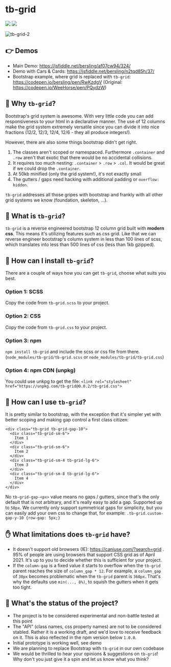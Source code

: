 # tb-grid

[![][license img]][license]
[![][npm version]][npmversion]

![tb-grid-2](https://user-images.githubusercontent.com/10352805/116756778-fc0d6d80-aa0c-11eb-840a-0bbb3a92ca9c.gif)

## 👉 Demos
- Main Demo: https://jsfiddle.net/bersling/af07cw94/324/
- Demo with Cars & Cards: https://jsfiddle.net/bersling/n2tqd85h/37/
- Bootstrap example, where grid is replaced with `tb-grid`: https://codepen.io/bersling/pen/RwKzdgV (Original: https://codepen.io/WeeHorse/pen/PQydzW)

## 🤔 Why `tb-grid`?

Bootstrap's grid system is awesome. With very little code you can add responsiveness to your html in a declarative manner. The use of 12 columns make the grid system extremely versatile since you can divide it into nice fractions (12/2, 12/3, 12/4, 12/6 - they all produce integers!).

However, there are also some things bootstrap didn't get right.

1. The classes aren't scoped or namespaced. Furthermore `.container` and `.row` aren't that exotic that there would be no accidental collisions.
2. It requires too much nesting: `.container` > `.row` > `.col`. It would be great if we could drop the `.container`.
3. At 50kb minified (only the grid system!), it's not exactly small
4. The gutters / gaps need hacking with additional padding or `overflow: hidden`.

`tb-grid` addresses all those gripes with bootstrap and frankly with all other grid systems we know (foundation, skeleton, ...).

## 🤯 What is `tb-grid`?

`tb-grid` is a reverse engineered bootstrap 12 column grid built with **modern css**. This means it's utilizing features such as css grid. Like that we can reverse engineer bootstrap's column system in less than 100 lines of scss, which translates into less than 500 lines of css (less than 1kb gzipped).

## 🚀 How can I install `tb-grid`?

There are a couple of ways how you can get `tb-grid`, choose what suits you best.

### Option 1: SCSS
Copy the code from `tb-grid.scss` to your project.

### Option 2: CSS
Copy the code from `tb-grid.css` to your project.

### Option 3: npm
`npm install tb-grid` and include the scss or css file from there. (`node_modules/tb-grid/tb-grid.scss` or `node_modules/tb-grid/tb-grid.css`)

### Option 4: npm CDN (unpkg)
You could use unkpg to get the file: `<link rel="stylesheet" href="https://unpkg.com/tb-grid@0.0.2/tb-grid.css">`

## 🎨 How can I use `tb-grid`?

It is pretty similar to bootstrap, with the exception that it's simpler yet with better scoping and making gap control a first class citizen:

```
<div class="tb-grid tb-grid-gap-10">
  <div class="tb-grid-sm-6">
    Item 1
  </div>
  <div class="tb-grid-sm-6">
    Item 2
  </div>
  <div class="tb-grid-sm-4 tb-grid-lg-6">
    Item 3
  </div>
  <div class="tb-grid-sm-8 tb-grid-lg-6">
    Item 4
  </div>
</div>
```

No `tb-grid-gap-<px>` value means no gaps / gutters, since that's the only default that is not arbitrary, and it's really easy to add a gap. Supported up to `50px`. We currently only support symmetrical gaps for simplicity, but you can easily add your own css to change that, for example: `.tb-grid.custom-gap-y-10 {row-gap: 5px;}`


## ✋ What limitations does `tb-grid` have?

- It doesn't support old browsers (IE): https://caniuse.com/?search=grid . 95% of people are using browsers that support CSS grid as of April 2021. It's up to you to decide whether this is sufficient for your project.
- If the `column-gap` is a fixed value it starts to overflow when the `tb-grid` parent reaches the size of `column_gap * 12`. For example, a `column_gap` of `30px` becomes problematic when the `tb-grid` parent is `360px`. That's why the defaults use `min(..., 8%)`, to squish the gutters when it gets too tight.

## 💯 What's the status of the project?

- The project is to be considered experimental and non-battle tested at this point
- The "API" (class names, css property names) are not to be considered stabled. Rather it is a working draft, and we'd love to receive feedback on it. This is also reflected in the npm version below `1.0.0`.
- Initial prototype is working well, see demo
- We are planning to replace Bootstrap with `tb-grid` in our own codebase
- We would be thrilled to hear your opinions & suggestions on `tb-grid`! Why don't you just give it a spin and let us know what you think?

[license]:LICENSE
[license img]:https://img.shields.io/badge/license-MIT-blue.svg
[npmversion]:NPMVERSION
[npm version]:https://img.shields.io/npm/v/tb-grid?color=%238B00F7
